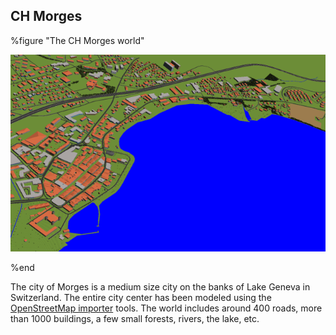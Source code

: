 ## CH Morges

%figure "The CH Morges world"

![morges.png](images/morges.png)

%end

The city of Morges is a medium size city on the banks of Lake Geneva in
Switzerland. The entire city center has been modeled using the [OpenStreetMap
importer](openstreetmap-importer.md) tools. The world includes around 400 roads,
more than 1000 buildings, a few small forests, rivers, the lake, etc.

